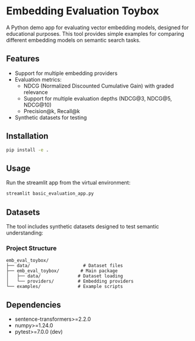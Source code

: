 # Embedding Evaluation Toybox

A Python demo app for evaluating vector embedding models, designed for educational purposes. This tool provides simple examples for comparing different embedding models on semantic search tasks.

## Features

- Support for multiple embedding providers
- Evaluation metrics:
  - NDCG (Normalized Discounted Cumulative Gain) with graded relevance
  - Support for multiple evaluation depths (NDCG@3, NDCG@5, NDCG@10)
  - Precision@k, Recall@k
- Synthetic datasets for testing

## Installation

```bash
pip install -e .
```

## Usage

Run the streamlit app from the virtual environment:

```bash
streamlit basic_evaluation_app.py
```

## Datasets

The tool includes synthetic datasets designed to test semantic understanding:

### Project Structure

```
emb_eval_toybox/
├── data/                    # Dataset files
├── emb_eval_toybox/        # Main package
│   ├── data/              # Dataset loading
│   └── providers/         # Embedding providers
└── examples/              # Example scripts
```

## Dependencies

- sentence-transformers>=2.2.0
- numpy>=1.24.0
- pytest>=7.0.0 (dev)

